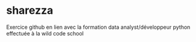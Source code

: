 # sharezza
Exercice github en lien avec la formation data analyst/développeur python effectuée à la wild code school
